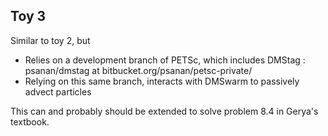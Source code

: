 Toy 3
-----

Similar to toy 2, but 
 - Relies on a development branch of PETSc, which includes DMStag : psanan/dmstag at bitbucket.org/psanan/petsc-private/
 - Relying on this same branch, interacts with DMSwarm to passively advect particles

This can and probably should be extended to solve problem 8.4 in Gerya's textbook.
